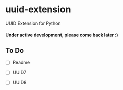 # uuid-extension
UUID Extension for Python

#### Under active development, please come back later :)

## To Do
- [ ] Readme
- [ ] UUID7
- [ ] UUID8

